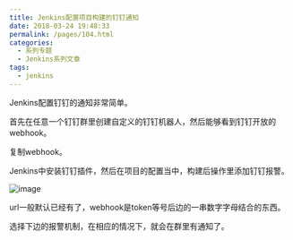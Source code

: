 ```yaml
---
title: Jenkins配置项目构建的钉钉通知
date: 2018-03-24 19:48:33
permalink: /pages/104.html
categories:
  - 系列专题
  - Jenkins系列文章
tags:
  - jenkins
---
```


Jenkins配置钉钉的通知非常简单。

首先在任意一个钉钉群里创建自定义的钉钉机器人，然后能够看到钉钉开放的webhook。

复制webhook。

Jenkins中安装钉钉插件，然后在项目的配置当中，构建后操作里添加钉钉报警。

![image](https://tvax3.sinaimg.cn/large/008k1Yt0gy1grkdnlpblwj30xw0d4di5.jpg)

url一般默认已经有了，webhook是token等号后边的一串数字字母结合的东西。

选择下边的报警机制，在相应的情况下，就会在群里有通知了。
